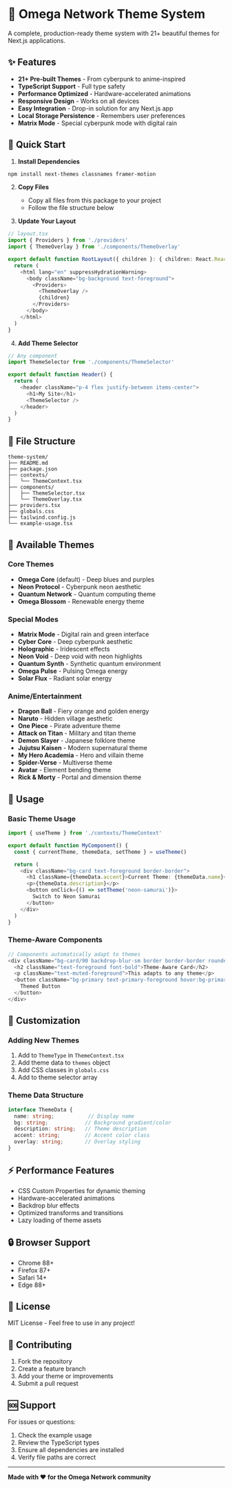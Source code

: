 # 🎨 Omega Network Theme System

A complete, production-ready theme system with 21+ beautiful themes for Next.js applications.

## ✨ Features

- **21+ Pre-built Themes** - From cyberpunk to anime-inspired
- **TypeScript Support** - Full type safety
- **Performance Optimized** - Hardware-accelerated animations
- **Responsive Design** - Works on all devices
- **Easy Integration** - Drop-in solution for any Next.js app
- **Local Storage Persistence** - Remembers user preferences
- **Matrix Mode** - Special cyberpunk mode with digital rain

## 🚀 Quick Start

1. **Install Dependencies**
```bash
npm install next-themes classnames framer-motion
```

2. **Copy Files**
   - Copy all files from this package to your project
   - Follow the file structure below

3. **Update Your Layout**
```typescript
// layout.tsx
import { Providers } from './providers'
import { ThemeOverlay } from './components/ThemeOverlay'

export default function RootLayout({ children }: { children: React.ReactNode }) {
  return (
    <html lang="en" suppressHydrationWarning>
      <body className="bg-background text-foreground">
        <Providers>
          <ThemeOverlay />
          {children}
        </Providers>
      </body>
    </html>
  )
}
```

4. **Add Theme Selector**
```typescript
// Any component
import ThemeSelector from './components/ThemeSelector'

export default function Header() {
  return (
    <header className="p-4 flex justify-between items-center">
      <h1>My Site</h1>
      <ThemeSelector />
    </header>
  )
}
```

## 📁 File Structure

```
theme-system/
├── README.md
├── package.json
├── contexts/
│   └── ThemeContext.tsx
├── components/
│   ├── ThemeSelector.tsx
│   └── ThemeOverlay.tsx
├── providers.tsx
├── globals.css
├── tailwind.config.js
└── example-usage.tsx
```

## 🎨 Available Themes

### Core Themes
- **Omega Core** (default) - Deep blues and purples
- **Neon Protocol** - Cyberpunk neon aesthetic
- **Quantum Network** - Quantum computing theme
- **Omega Blossom** - Renewable energy theme

### Special Modes
- **Matrix Mode** - Digital rain and green interface
- **Cyber Core** - Deep cyberpunk aesthetic
- **Holographic** - Iridescent effects
- **Neon Void** - Deep void with neon highlights
- **Quantum Synth** - Synthetic quantum environment
- **Omega Pulse** - Pulsing Omega energy
- **Solar Flux** - Radiant solar energy

### Anime/Entertainment
- **Dragon Ball** - Fiery orange and golden energy
- **Naruto** - Hidden village aesthetic
- **One Piece** - Pirate adventure theme
- **Attack on Titan** - Military and titan theme
- **Demon Slayer** - Japanese folklore theme
- **Jujutsu Kaisen** - Modern supernatural theme
- **My Hero Academia** - Hero and villain theme
- **Spider-Verse** - Multiverse theme
- **Avatar** - Element bending theme
- **Rick & Morty** - Portal and dimension theme

## 🔧 Usage

### Basic Theme Usage
```typescript
import { useTheme } from './contexts/ThemeContext'

export default function MyComponent() {
  const { currentTheme, themeData, setTheme } = useTheme()

  return (
    <div className="bg-card text-foreground border-border">
      <h1 className={themeData.accent}>Current Theme: {themeData.name}</h1>
      <p>{themeData.description}</p>
      <button onClick={() => setTheme('neon-samurai')}>
        Switch to Neon Samurai
      </button>
    </div>
  )
}
```

### Theme-Aware Components
```typescript
// Components automatically adapt to themes
<div className="bg-card/90 backdrop-blur-sm border border-border rounded-lg p-6">
  <h2 className="text-foreground font-bold">Theme-Aware Card</h2>
  <p className="text-muted-foreground">This adapts to any theme</p>
  <button className="bg-primary text-primary-foreground hover:bg-primary/90">
    Themed Button
  </button>
</div>
```

## 🎯 Customization

### Adding New Themes
1. Add to `ThemeType` in `ThemeContext.tsx`
2. Add theme data to `themes` object
3. Add CSS classes in `globals.css`
4. Add to theme selector array

### Theme Data Structure
```typescript
interface ThemeData {
  name: string;           // Display name
  bg: string;            // Background gradient/color
  description: string;   // Theme description
  accent: string;        // Accent color class
  overlay: string;       // Overlay styling
}
```

## ⚡ Performance Features

- CSS Custom Properties for dynamic theming
- Hardware-accelerated animations
- Backdrop blur effects
- Optimized transforms and transitions
- Lazy loading of theme assets

## 🔒 Browser Support

- Chrome 88+
- Firefox 87+
- Safari 14+
- Edge 88+

## 📝 License

MIT License - Feel free to use in any project!

## 🤝 Contributing

1. Fork the repository
2. Create a feature branch
3. Add your theme or improvements
4. Submit a pull request

## 🆘 Support

For issues or questions:
1. Check the example usage
2. Review the TypeScript types
3. Ensure all dependencies are installed
4. Verify file paths are correct

---

**Made with ❤️ for the Omega Network community** 